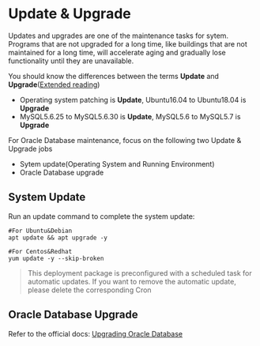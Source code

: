 # Update & Upgrade

Updates and upgrades are one of the maintenance tasks for sytem. Programs that are not upgraded for a long time, like buildings that are not maintained for a long time, will accelerate aging and gradually lose functionality until they are unavailable.

You should know the differences between the terms **Update** and **Upgrade**([Extended reading](https://support.websoft9.com/docs/faq/tech-upgrade.html#update-vs-upgrade))
- Operating system patching is **Update**, Ubuntu16.04 to Ubuntu18.04 is **Upgrade**
- MySQL5.6.25 to MySQL5.6.30 is **Update**, MySQL5.6 to MySQL5.7 is **Upgrade**

For Oracle Database maintenance, focus on the following two Update & Upgrade jobs

- Sytem update(Operating System and Running Environment) 
- Oracle Database upgrade 

## System Update

Run an update command to complete the system update:

``` shell
#For Ubuntu&Debian
apt update && apt upgrade -y

#For Centos&Redhat
yum update -y --skip-broken
```
> This deployment package is preconfigured with a scheduled task for automatic updates. If you want to remove the automatic update, please delete the corresponding Cron

## Oracle Database Upgrade

Refer to the official docs: [Upgrading Oracle Database](https://www.oracle.com/upgrade.html)
